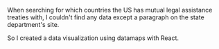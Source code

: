 When searching for which countries the US has mutual legal assistance treaties with, I couldn't find any data except a paragraph on the state department's site.

So I created a data visualization using datamaps with React.
